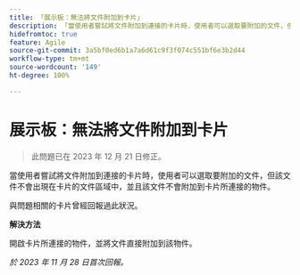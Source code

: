 ```yaml
---
title: 「展示板：無法將文件附加到卡片」
description: 「當使用者嘗試將文件附加到連接的卡片時，使用者可以選取要附加的文件，但該文件不會出現在卡片的文件區域中，並且該文件不會附加到卡片所連接的物件。」
hidefromtoc: true
feature: Agile
source-git-commit: 3a5bf0ed6b1a7a6d61c9f3f074c551bf6e3b2d44
workflow-type: tm+mt
source-wordcount: '149'
ht-degree: 100%

---
```



# 展示板：無法將文件附加到卡片

<!--
>[!NOTE]
>
>This issue was fixed on January 12, 2024.-->

<!--WF and WFP TOCs-->

>此問題已在 2023 年 12 月 21 日修正。

當使用者嘗試將文件附加到連接的卡片時，使用者可以選取要附加的文件，但該文件不會出現在卡片的文件區域中，並且該文件不會附加到卡片所連接的物件。

與問題相關的卡片曾經回報過此狀況。

**解決方法**

開啟卡片所連接的物件，並將文件直接附加到該物件。

_於 2023 年 11 月 28 日首次回報。_
